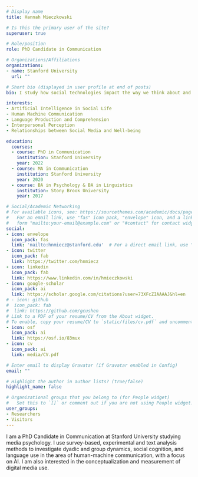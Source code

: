 ```yaml
---
# Display name
title: Hannah Mieczkowski

# Is this the primary user of the site?
superuser: true

# Role/position
role: PhD Candidate in Communication

# Organizations/Affiliations
organizations:
- name: Stanford University
  url: ""

# Short bio (displayed in user profile at end of posts)
bio: I study how social technologies impact the way we think about and talk to each other using survey-based, experimental and text analysis methods. 

interests:
- Artificial Intelligence in Social Life
- Human Machine Communication
- Language Production and Comprehension
- Interpersonal Perception
- Relationships between Social Media and Well-being

education:
  courses:
  - course: PhD in Communication
    institution: Stanford University
    year: 2022
  - course: MA in Communication
    institution: Stanford University
    year: 2020
  - course: BA in Psychology & BA in Linguistics
    institution: Stony Brook University
    year: 2017

# Social/Academic Networking
# For available icons, see: https://sourcethemes.com/academic/docs/page-builder/#icons
#   For an email link, use "fas" icon pack, "envelope" icon, and a link in the
#   form "mailto:your-email@example.com" or "#contact" for contact widget.
social:
- icon: envelope
  icon_pack: fas
  link: 'mailto:hnmiecz@stanford.edu'  # For a direct email link, use "mailto:test@example.org".
- icon: twitter
  icon_pack: fab
  link: https://twitter.com/hnmiecz
- icon: linkedin
  icon_pack: fab
  link: https://www.linkedin.com/in/hmieczkowski
- icon: google-scholar
  icon_pack: ai
  link: https://scholar.google.com/citations?user=73XFcZIAAAAJ&hl=en
# - icon: github
#  icon_pack: fab
#  link: https://github.com/gcushen
# Link to a PDF of your resume/CV from the About widget.
# To enable, copy your resume/CV to `static/files/cv.pdf` and uncomment the lines below.
- icon: osf
  icon_pack: ai
  link: https://osf.io/83mux
- icon: cv
  icon_pack: ai
  link: media/CV.pdf

# Enter email to display Gravatar (if Gravatar enabled in Config)
email: ""

# Highlight the author in author lists? (true/false)
highlight_name: false

# Organizational groups that you belong to (for People widget)
#   Set this to `[]` or comment out if you are not using People widget.
user_groups:
- Researchers
- Visitors
---
```


I am a PhD Candidate in Communication at Stanford University studying media psychology. I use survey-based, experimental and text analysis methods to investigate dyadic and group dynamics, social cognition, and language use in the area of human-machine communication, with a focus on AI. I am also interested in the conceptualization and measurement of digital media use.
